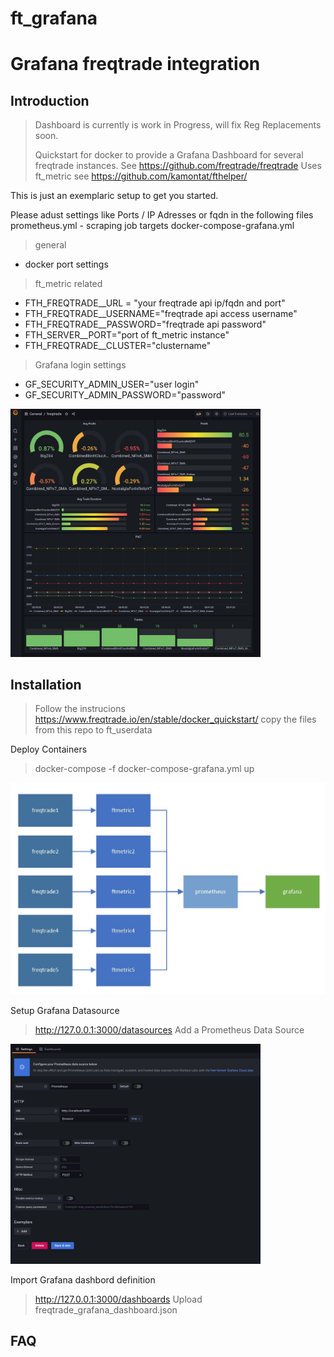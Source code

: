 # ft_grafana
# Grafana freqtrade integration

## Introduction
> Dashboard is currently is work in Progress, will fix Reg Replacements soon.
> 
> Quickstart for docker to provide a Grafana Dashboard for several freqtrade instances.
> See https://github.com/freqtrade/freqtrade
> Uses ft_metric see https://github.com/kamontat/fthelper/  

This is just an exemplaric setup to get you started.

Please adust settings like Ports / IP Adresses or fqdn in the following files
prometheus.yml - scraping job targets
docker-compose-grafana.yml 
> general
* docker port settings
> ft_metric related
*  FTH_FREQTRADE__URL = "your freqtrade api ip/fqdn and port"
*  FTH_FREQTRADE__USERNAME="freqtrade api access username"
*  FTH_FREQTRADE__PASSWORD="freqtrade api password"
*  FTH_SERVER__PORT="port of ft_metric instance"
*  FTH_FREQTRADE__CLUSTER="clustername"
>  Grafana login settings
*  GF_SECURITY_ADMIN_USER="user login"
*  GF_SECURITY_ADMIN_PASSWORD="password"
      
<p align="left">
  <img src="doc/dashboard.JPG" width="400" title="Container Setup">
</p>

## Installation

> Follow the instrucions https://www.freqtrade.io/en/stable/docker_quickstart/ copy the files from this repo to ft_userdata

Deploy Containers
> docker-compose -f docker-compose-grafana.yml up
 
<p align="left">
  <img src="doc/containers.JPG" width="700" title="Container Setup">
</p>

Setup Grafana Datasource
> http://127.0.0.1:3000/datasources
> Add a Prometheus Data Source
<p align="left">
  <img src="doc/grafana_ds_create_2.JPG" width="400" title="Container Setup">
</p>

Import Grafana dashbord definition
> http://127.0.0.1:3000/dashboards
> Upload freqtrade_grafana_dashboard.json

## FAQ
> 
